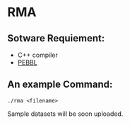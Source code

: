 # RMA


## Sotware Requiement:
* C++ compiler
* [PEBBL](https://software.sandia.gov/trac/acro/wiki/Example/Building/acro-pebbl)

## An example Command:
```
./rma <filename>
```


Sample datasets will be soon uploaded.

